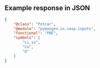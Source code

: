 

## Example response in JSON

```json
{
    "@class": "Potcar",
    "@module": "pymatgen.io.vasp.inputs",
    "functional": "PBE",
    "symbols": [
        "Li_sv",
        "Co",
        "O"
    ]
}
```

